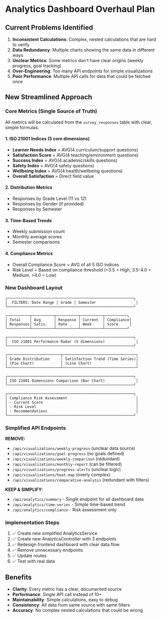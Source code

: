 # Analytics Dashboard Overhaul Plan

## Current Problems Identified

1. **Inconsistent Calculations**: Complex, nested calculations that are hard to verify
2. **Data Redundancy**: Multiple charts showing the same data in different ways
3. **Unclear Metrics**: Some metrics don't have clear origins (weekly progress, goal tracking)
4. **Over-Engineering**: Too many API endpoints for simple visualizations
5. **Poor Performance**: Multiple API calls for data that could be fetched once

## New Streamlined Approach

### Core Metrics (Single Source of Truth)

All metrics will be calculated from the `survey_responses` table with clear, simple formulas:

#### 1. **ISO 21001 Indices** (5 core dimensions)
- **Learner Needs Index** = AVG(4 curriculum/support questions)
- **Satisfaction Score** = AVG(4 teaching/environment questions)
- **Success Index** = AVG(4 academic/skills questions)
- **Safety Index** = AVG(4 safety questions)
- **Wellbeing Index** = AVG(4 health/wellbeing questions)
- **Overall Satisfaction** = Direct field value

#### 2. **Distribution Metrics**
- Responses by Grade Level (11 vs 12)
- Responses by Gender (if provided)
- Responses by Semester

#### 3. **Time-Based Trends**
- Weekly submission count
- Monthly average scores
- Semester comparisons

#### 4. **Compliance Metrics**
- Overall Compliance Score = AVG of all 5 ISO indices
- Risk Level = Based on compliance threshold (<3.5 = High, 3.5-4.0 = Medium, >4.0 = Low)

### New Dashboard Layout

```
┌─────────────────────────────────────────────────────────┐
│  FILTERS: Date Range | Grade | Semester                  │
└─────────────────────────────────────────────────────────┘

┌──────────┬──────────┬──────────┬──────────┬──────────┐
│ Total    │ Avg      │ Response │ Current  │ Compliance│
│ Responses│ Satis.   │ Rate     │ Week     │ Score     │
└──────────┴──────────┴──────────┴──────────┴──────────┘

┌─────────────────────────────────────────────────────────┐
│  ISO 21001 Performance Radar (5 dimensions)              │
└─────────────────────────────────────────────────────────┘

┌────────────────────────┬─────────────────────────────────┐
│ Grade Distribution     │ Satisfaction Trend (Time Series)│
│ (Pie Chart)            │ (Line Chart)                    │
└────────────────────────┴─────────────────────────────────┘

┌─────────────────────────────────────────────────────────┐
│ ISO 21001 Dimensions Comparison (Bar Chart)              │
└─────────────────────────────────────────────────────────┘

┌─────────────────────────────────────────────────────────┐
│ Compliance Risk Assessment                               │
│ - Current Score                                          │
│ - Risk Level                                             │
│ - Recommendations                                        │
└─────────────────────────────────────────────────────────┘
```

### Simplified API Endpoints

**REMOVE:**
- `/api/visualizations/weekly-progress` (unclear data source)
- `/api/visualizations/goal-progress` (no goals defined)
- `/api/visualizations/weekly-comparison` (redundant)
- `/api/visualizations/monthly-report` (can be filtered)
- `/api/visualizations/progress-alerts` (unclear logic)
- `/api/visualizations/heat-map` (overly complex)
- `/api/visualizations/comparative-analysis` (redundant with filters)

**KEEP & SIMPLIFY:**
- `/api/analytics/summary` - Single endpoint for all dashboard data
- `/api/analytics/time-series` - Simple time-based trend
- `/api/analytics/compliance` - Risk assessment only

### Implementation Steps

1. ✅ Create new simplified AnalyticsService
2. ✅ Create new AnalyticsController with 3 endpoints
3. ✅ Redesign frontend dashboard with clear data flow
4. ✅ Remove unnecessary endpoints
5. ✅ Update routes
6. ✅ Test with real data

## Benefits

- **Clarity**: Every metric has a clear, documented source
- **Performance**: Single API call instead of 10+
- **Maintainability**: Simple calculations, easy to debug
- **Consistency**: All data from same source with same filters
- **Accuracy**: No complex nested calculations that could be wrong
